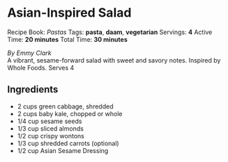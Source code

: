 # Asian-Inspired Salad

Recipe Book: *Pastas*
Tags: **pasta**, **daam**, **vegetarian**
Servings: **4**
Active Time: **20 minutes**
Total Time: **30 minutes**


_By Emmy Clark_  
A vibrant, sesame-forward salad with sweet and savory notes. Inspired by Whole Foods. Serves 4

## Ingredients
- 2 cups green cabbage, shredded
- 2 cups baby kale, chopped or whole
- 1/4 cup sesame seeds
- 1/3 cup sliced almonds
- 1/2 cup crispy wontons
- 1/3 cup shredded carrots (optional)
- 1/2 cup Asian Sesame Dressing

